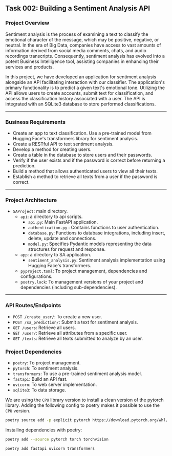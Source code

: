 ## Task 002: Building a Sentiment Analysis API

### Project Overview

Sentiment analysis is the process of examining a text to classify the emotional character of the message, which may be positive, negative, or neutral. In the era of Big Data, companies have access to vast amounts of information derived from social media comments, chats, and audio recordings transcripts. Consequently, sentiment analysis has evolved into a potent Business Intelligence tool, assisting companies in enhancing their services and products.

In this project, we have developed an application for sentiment analysis alongside an API facilitating interaction with our classifier. The application's primary functionality is to predict a given text's emotional tone. Utilizing the API allows users to create accounts, submit text for classification, and access the classification history associated with a user. The API is integrated with an SQLite3 database to store performed classifications.

---
### Business Requirements

- Create an app to text classification.  Use a pre-trained model from Hugging Face's transformers library for sentiment analysis.
- Create a RESTful API to text sentiment analysis. 
- Develop a method for creating users.
- Create a table in the database to store users and their passwords.
- Verify if the user exists and if the password is correct before returning a prediction.
- Build a method that allows authenticated users to view all their texts. 
- Establish a method to retrieve all texts from a user if the password is correct.

---

### Project Architecture

- `SAProject`: main directory.
  - `api`: a directory to api scripts.
    - `api.py`: Main FastAPI application.
    - `authentication.py` : Contains functions to user authentication.
    - `database.py`: Functions to database integrations, including insert, delete, update and connections.
    - `model.py`: Specifies Pydantic models representing the data structures for request and response.
  - `app`:  a directory to SA application.
    - `sentiment_analysis.py`: Sentiment analysis implementation using Hugging Face's transformers.
  - `pyproject.toml`: To project management, dependencies and configurations.
  - `poetry.lock`: To management versions of your project and dependencies (including sub-dependencies).

---
### API Routes/Endpoints

- `POST /create_user/`: To create a new user.
- `POST /sa_prediction/`: Submit a text for sentiment analysis.
- `GET /users`: Retrieve all users.
- `GET /user/`: Retrieve all attributes from a specific user.
- `GET /texts`: Retrieve all texts submitted to analyze by an user.

### Project Dependencies

- `poetry`: To project management.
- `pytorch`: To sentiment analysis.
- `transformers`: To use a pre-trained sentiment analysis model.
- `fastapi`: Build an API fast.
- `uvicorn`: To web server implementation. 
- `sqlite3`: To data storage.

We are using the `CPU` library version to install a clean version of the pytorch library. Adding the following config to poetry makes it possible to use the `CPU` version.

```bash
poetry source add -p explicit pytorch https://download.pytorch.org/whl/cpu
```

Installing dependencies with poetry:

```bash
poetry add --source pytorch torch torchvision

poetry add fastapi uvicorn transformers
```

